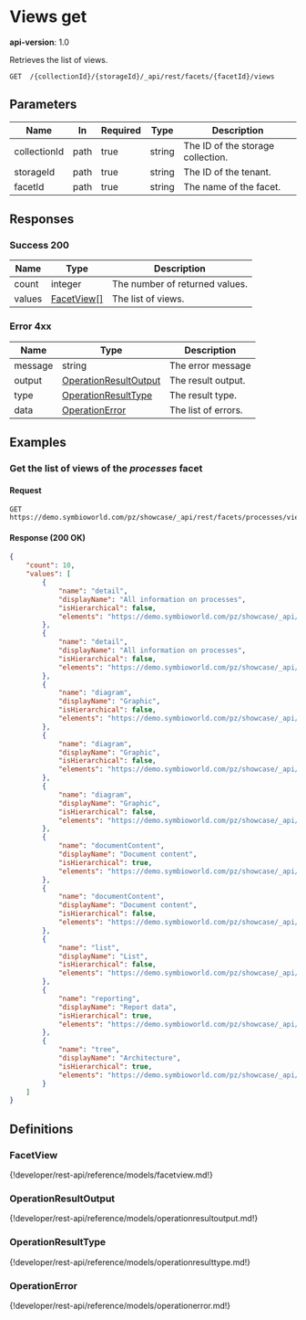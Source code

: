 # Views get

**api-version**: 1.0

Retrieves the list of views.

```
GET  /{collectionId}/{storageId}/_api/rest/facets/{facetId}/views
```

## Parameters

| Name | In | Required | Type | Description |
|---|---|---|---|---|
| collectionId | path | true | string | The ID of the storage collection. |
| storageId | path | true | string | The ID of the tenant. |
| facetId | path | true | string | The name of the facet. |

## Responses

### Success 200

| Name | Type | Description |
|---|---|---|
| count | integer | The number of returned values. |
| values | [FacetView[]](#facetview) | The list of views. |

### Error 4xx

| Name | Type | Description |
|---|---|---|
| message | string | The error message |
| output | [OperationResultOutput](#operationresultoutput) | The result output. |
| type | [OperationResultType](#operationresulttype) | The result type. |
| data | [OperationError](#operationerror) | The list of errors. |

## Examples

### Get the list of views of the *processes* facet

#### Request
```
GET https://demo.symbioworld.com/pz/showcase/_api/rest/facets/processes/views
```

#### Response (200 OK)
```json
{
    "count": 10,
    "values": [
        {
            "name": "detail",
            "displayName": "All information on processes",
            "isHierarchical": false,
            "elements": "https://demo.symbioworld.com/pz/showcase/_api/rest/facets/processes/views/detail/elements"
        },
        {
            "name": "detail",
            "displayName": "All information on processes",
            "isHierarchical": false,
            "elements": "https://demo.symbioworld.com/pz/showcase/_api/rest/facets/processes/views/detail/elements"
        },
        {
            "name": "diagram",
            "displayName": "Graphic",
            "isHierarchical": false,
            "elements": "https://demo.symbioworld.com/pz/showcase/_api/rest/facets/processes/views/diagram/elements"
        },
        {
            "name": "diagram",
            "displayName": "Graphic",
            "isHierarchical": false,
            "elements": "https://demo.symbioworld.com/pz/showcase/_api/rest/facets/processes/views/diagram/elements"
        },
        {
            "name": "diagram",
            "displayName": "Graphic",
            "isHierarchical": false,
            "elements": "https://demo.symbioworld.com/pz/showcase/_api/rest/facets/processes/views/diagram/elements"
        },
        {
            "name": "documentContent",
            "displayName": "Document content",
            "isHierarchical": true,
            "elements": "https://demo.symbioworld.com/pz/showcase/_api/rest/facets/processes/views/documentContent/elements"
        },
        {
            "name": "documentContent",
            "displayName": "Document content",
            "isHierarchical": false,
            "elements": "https://demo.symbioworld.com/pz/showcase/_api/rest/facets/processes/views/documentContent/elements"
        },
        {
            "name": "list",
            "displayName": "List",
            "isHierarchical": false,
            "elements": "https://demo.symbioworld.com/pz/showcase/_api/rest/facets/processes/views/list/elements"
        },
        {
            "name": "reporting",
            "displayName": "Report data",
            "isHierarchical": true,
            "elements": "https://demo.symbioworld.com/pz/showcase/_api/rest/facets/processes/views/reporting/elements"
        },
        {
            "name": "tree",
            "displayName": "Architecture",
            "isHierarchical": true,
            "elements": "https://demo.symbioworld.com/pz/showcase/_api/rest/facets/processes/views/tree/elements"
        }
    ]
}
```

## Definitions

### FacetView
{!developer/rest-api/reference/models/facetview.md!}

### OperationResultOutput
{!developer/rest-api/reference/models/operationresultoutput.md!}

### OperationResultType
{!developer/rest-api/reference/models/operationresulttype.md!}

### OperationError
{!developer/rest-api/reference/models/operationerror.md!}
